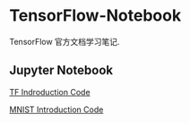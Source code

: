 # TensorFlow-Notebook
TensorFlow 官方文档学习笔记. 

Jupyter Notebook
--------

[TF Indroduction Code][1]  

[MNIST Introduction Code][2]

[1]: https://nbviewer.jupyter.org/github/Mrhs121/TensorFlow-Notebook/blob/master/TensorFlowFirstDemo1.ipynb
[2]: https://nbviewer.jupyter.org/github/Mrhs121/TensorFlow-Notebook/blob/master/MNIST_Introduction_Code.ipynb

